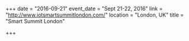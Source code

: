 +++
date = "2016-09-21"
event_date = "Sept 21-22, 2016"
link = "http://www.iotsmartsummitlondon.com/"
location = "London, UK"
title = "Smart Summit London"

+++


